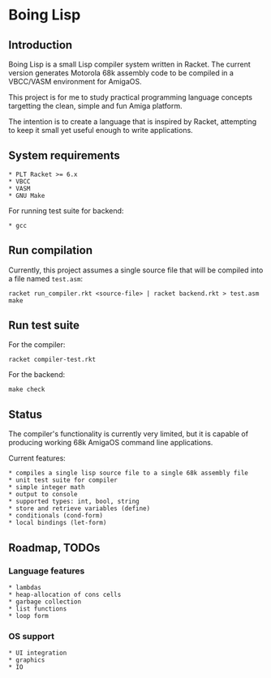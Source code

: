 # Boing Lisp

## Introduction

Boing Lisp is a small Lisp compiler system written in Racket. The current version
generates Motorola 68k assembly code to be compiled in a VBCC/VASM environment
for AmigaOS.

This project is for me to study practical programming language concepts targetting
the clean, simple and fun Amiga platform.

The intention is to create a language that is inspired by Racket, attempting to
keep it small yet useful enough to write applications.

## System requirements

    * PLT Racket >= 6.x
    * VBCC
    * VASM
    * GNU Make

For running test suite for backend:

    * gcc

## Run compilation

Currently, this project assumes a single source file that will
be compiled into a file named `test.asm`:

```
racket run_compiler.rkt <source-file> | racket backend.rkt > test.asm
make
```

## Run test suite

For the compiler:

```
racket compiler-test.rkt
```

For the backend:

```
make check
```

## Status

The compiler's functionality is currently very limited, but it is capable of
producing working 68k AmigaOS command line applications.

Current features:

    * compiles a single lisp source file to a single 68k assembly file
    * unit test suite for compiler
    * simple integer math
    * output to console
    * supported types: int, bool, string
    * store and retrieve variables (define)
    * conditionals (cond-form)
    * local bindings (let-form)

## Roadmap, TODOs

### Language features

    * lambdas
    * heap-allocation of cons cells
    * garbage collection
    * list functions
    * loop form

### OS support

    * UI integration
    * graphics
    * IO
